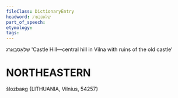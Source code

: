 ```yaml
---
fileClass: DictionaryEntry
headword: שלאָסבאַרג
part_of_speech: 
etymology: 
tags: 
---
```

שלאָסבאַרג
'Castle Hill—central hill in Vilna with ruins of the old castle'

NORTHEASTERN
==============

šlozbaʀg {LITHUANIA, Vilnius, 54257}